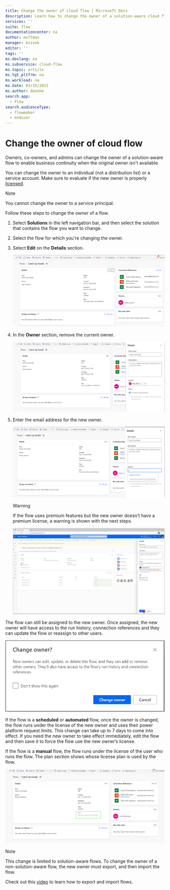 ```yaml
---
title: Change the owner of cloud flow | Microsoft Docs
description: Learn how to change the owner of a solution-aware cloud flow.
services: ''
suite: flow
documentationcenter: na
author: msftman
manager: kvivek
editor: ''
tags: ''
ms.devlang: na
ms.subservice: cloud-flow
ms.topic: article
ms.tgt_pltfrm: na
ms.workload: na
ms.date: 03/15/2022
ms.author: deonhe
search.app: 
  - Flow
search.audienceType: 
  - flowmaker
  - enduser
---
```

# Change the owner of cloud flow

Owners, co-owners, and admins can change the owner of a solution-aware flow to enable business continuity when the original owner isn't available.

You can change the owner to an individual (not a distribution list) or a service account. Make sure to evaluate if the new owner is properly [licensed](/power-platform/admin/power-automate-licensing/overview).

>[!NOTE]
>You cannot change the owner to a service principal.

Follow these steps to change the owner of a flow.

1. Select **Solutions** in the left navigation bar, and then select the solution that contains the flow you want to change.
1. Select the flow for which you're changing the owner.
1. Select **Edit** on the **Details** section.

   ![Screenshot showing where the edit link is located in the details section](media/change-cloud-flow-owner/04084e3f1600f61f723714a54329c54f.png)

1. In the **Owner** section, remove the current owner.

   ![Screenshot showing the owner section](media/change-cloud-flow-owner/d8a0028209878ca39c8ab6932a138a3d.png)

1. Enter the email address for the new owner.

   ![Screenshot showing where to enter the owner email address](media/change-cloud-flow-owner/eab1c2f164b2df4c5904e02d77f19814.png)

   <!-- ![Graphical user interface, application Description automatically generated](media/change-cloud-flow-owner/cfa6c2d25c708656696867be5841d67d.png) -->

   >[!WARNING]
   >If the flow uses premium features but the new owner doesn’t have a premium license, a warning is shown with the next steps.

   ![Screenshot that shows a warning about incorrect license](media/change-cloud-flow-owner/667f46314ac1b6d6255c0a502589b723.png)

The flow can still be assigned to the new owner. Once assigned, the new owner will have access to the run history, connection references and they can update the flow or reassign to other users.

![Screenshot that shows confirmation for the owner change](media/change-cloud-flow-owner/e5cc876b0834b6d166215a8e8941f169.png)

If the flow is a **scheduled** or **automated** flow, once the owner is changed, the flow runs under the license of the new owner and uses their power platform request limits. This change can take up to 7 days to come into effect. If you need the new owner to take effect immediately, edit the flow and then save it to force the flow use the new owner’s license.

If the flow is a **manual** flow, the flow runs under the license of the user who runs the flow. The plan section shows whose license plan is used by the flow.

![A screenshot that shows the license plan being used](media/change-cloud-flow-owner/bc757289d2a3f7e6da27acf3d527cc90.png)

>[!NOTE]
>This change is limited to solution-aware flows. To change the owner of a non-solution-aware flow, the new owner must export, and then import the flow.

Check out this [video](https://www.youtube.com/watch?v=K7_xWJvEPUc) to learn how to export and import flows.

<!-- ![Graphical user interface, application Description automatically generated](media/change-cloud-flow-owner/b8d02d26e97291e65373eb118158c77e.png) -->
